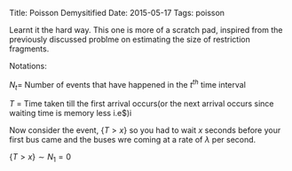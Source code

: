 Title: Poisson Demysitified
Date: 2015-05-17
Tags: poisson

Learnt it the hard way. 
This one is more of a scratch pad, inspired from 
the previously discussed problme on estimating the size of 
restriction fragments.

Notations:

$N_t$= Number of events that have happened in the $t^{th}$ time interval

$T$ = Time taken till the first arrival occurs(or the next arrival occurs since waiting time is memory less i.e$)i



Now consider the event,  $\{T > x \}$ so you had to wait $x$ seconds before your first bus came
and the buses wre coming at a rate of $\lambda$ per second.

$\{T > x\} \sim N_1 = 0$
